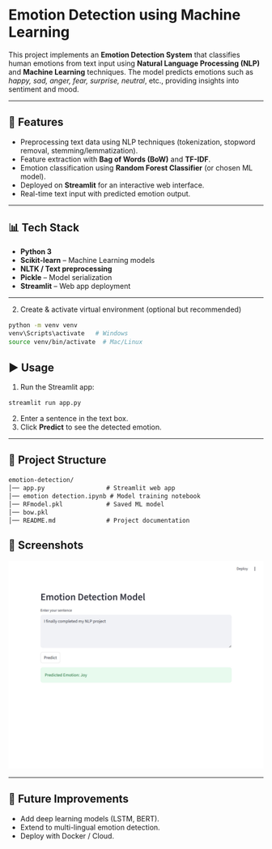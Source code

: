 # Emotion Detection using Machine Learning

This project implements an **Emotion Detection System** that classifies human emotions from text input using **Natural Language Processing (NLP)** and **Machine Learning** techniques. The model predicts emotions such as *happy, sad, anger, fear, surprise, neutral*, etc., providing insights into sentiment and mood.

---

## 🚀 Features

* Preprocessing text data using NLP techniques (tokenization, stopword removal, stemming/lemmatization).
* Feature extraction with **Bag of Words (BoW)** and **TF-IDF**.
* Emotion classification using **Random Forest Classifier** (or chosen ML model).
* Deployed on **Streamlit** for an interactive web interface.
* Real-time text input with predicted emotion output.

---

## 📊 Tech Stack

* **Python 3**
* **Scikit-learn** – Machine Learning models
* **NLTK / Text preprocessing**
* **Pickle** – Model serialization
* **Streamlit** – Web app deployment

---
2. Create & activate virtual environment (optional but recommended)

```bash
python -m venv venv
venv\Scripts\activate   # Windows
source venv/bin/activate  # Mac/Linux
```

## ▶️ Usage

1. Run the Streamlit app:

```bash
streamlit run app.py
```
2. Enter a sentence in the text box.
3. Click **Predict** to see the detected emotion.
---

## 📂 Project Structure
```
emotion-detection/
│── app.py                 # Streamlit web app  
│── emotion detection.ipynb # Model training notebook  
│── RFmodel.pkl            # Saved ML model  
│── bow.pkl          
│── README.md              # Project documentation  
```
## 📸 Screenshots

![Emotion detection app](https://github.com/dhruvkm35/emotion-detection-NLP/blob/275218f70d35171b137ee541ef4a837438351010/localhost_8501_.jpg)

---
## 🔮 Future Improvements

* Add deep learning models (LSTM, BERT).
* Extend to multi-lingual emotion detection.
* Deploy with Docker / Cloud.
